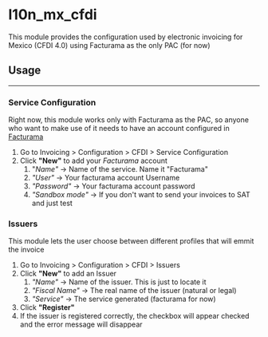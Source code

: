 # l10n_mx_cfdi

This module provides the configuration used by
electronic invoicing for Mexico (CFDI 4.0) using
Facturama as the only PAC (for now)

## Usage
***

### Service Configuration

Right now, this module works only with Facturama as the PAC,
so anyone who want to make use of it needs to have an account configured in
[Facturama](https://facturama.mx/)

1. Go to Invoicing > Configuration > CFDI > Service Configuration
2. Click **"New"** to add your _Facturama_ account
   1. "_Name"_ -> Name of the service. Name it "Facturama"
   2. _"User"_ -> Your facturama account Username
   3. _"Password"_ -> Your facturama account password
   4. _"Sandbox mode"_ -> If you don't want to send your invoices to SAT and just test

### Issuers
This module lets the user choose between different profiles that will emmit the invoice

1. Go to Invoicing > Configuration > CFDI > Issuers
2. Click **"New"** to add an Issuer
   1. _"Name"_ -> Name of the issuer. This is just to locate it
   2. _"Fiscal Name"_ -> The real name of the issuer (natural or legal)
   3. _"Service"_ -> The service generated (facturama for now)
3. Click **"Register"**
4. If the issuer is registered correctly, the checkbox will appear checked and the error message will disappear
